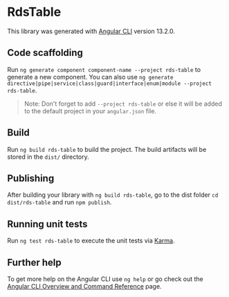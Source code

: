 # RdsTable

This library was generated with [Angular CLI](https://github.com/angular/angular-cli) version 13.2.0.

## Code scaffolding

Run `ng generate component component-name --project rds-table` to generate a new component. You can also use `ng generate directive|pipe|service|class|guard|interface|enum|module --project rds-table`.
> Note: Don't forget to add `--project rds-table` or else it will be added to the default project in your `angular.json` file. 

## Build

Run `ng build rds-table` to build the project. The build artifacts will be stored in the `dist/` directory.

## Publishing

After building your library with `ng build rds-table`, go to the dist folder `cd dist/rds-table` and run `npm publish`.

## Running unit tests

Run `ng test rds-table` to execute the unit tests via [Karma](https://karma-runner.github.io).

## Further help

To get more help on the Angular CLI use `ng help` or go check out the [Angular CLI Overview and Command Reference](https://angular.io/cli) page.
